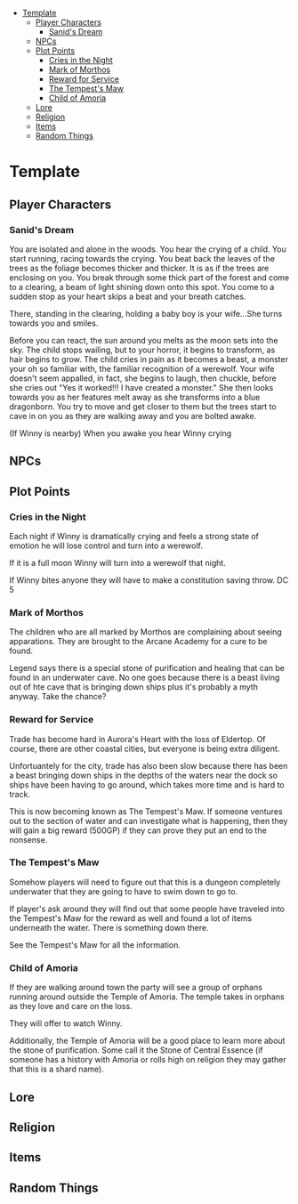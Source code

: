 - [Template](#template)
  - [Player Characters](#player-characters)
    - [Sanid's Dream](#sanids-dream)
  - [NPCs](#npcs)
  - [Plot Points](#plot-points)
    - [Cries in the Night](#cries-in-the-night)
    - [Mark of Morthos](#mark-of-morthos)
    - [Reward for Service](#reward-for-service)
    - [The Tempest's Maw](#the-tempests-maw)
    - [Child of Amoria](#child-of-amoria)
  - [Lore](#lore)
  - [Religion](#religion)
  - [Items](#items)
  - [Random Things](#random-things)

# Template

## Player Characters

### Sanid's Dream

You are isolated and alone in the woods. You hear the crying of a child. You start running, racing towards the crying. You beat back the leaves of the trees as the foliage becomes thicker and thicker. It is as if the trees are enclosing on you. You break through some thick part of the forest and come to a clearing, a beam of light shining down onto this spot. You come to a sudden stop as your heart skips a beat and your breath catches.

There, standing in the clearing, holding a baby boy is your wife...She turns towards you and smiles. 

Before you can react, the sun around you melts as the moon sets into the sky. The child stops wailing, but to your horror, it begins to transform, as hair begins to grow. The child cries in pain as it becomes a beast, a monster your oh so familiar with, the familiar recognition of a werewolf. Your wife doesn't seem appalled, in fact, she begins to laugh, then chuckle, before she cries out "Yes it worked!!! I have created a monster." She then looks towards you as her features melt away as she transforms into a blue dragonborn. You try to move and get closer to them but the trees start to cave in on you as they are walking away and you are bolted awake. 

(If Winny is nearby)
When you awake you hear Winny crying




## NPCs

## Plot Points

### Cries in the Night

Each night if Winny is dramatically crying and feels a strong state of emotion he will lose control and turn into a werewolf.

If it is a full moon Winny will turn into a werewolf that night.

If Winny bites anyone they will have to make a constitution saving throw. DC 5


### Mark of Morthos

The children who are all marked by Morthos are complaining about seeing apparations. They are brought to the Arcane Academy for a cure to be found.

Legend says there is a special stone of purification and healing that can be found in an underwater cave. No one goes because there is a beast living out of hte cave that is bringing down ships plus it's probably a myth anyway. Take the chance?


### Reward for Service

Trade has become hard in Aurora's Heart with the loss of Eldertop. Of course, there are other coastal cities, but everyone is being extra diligent. 

Unfortuantely for the city, trade has also been slow because there has been a beast bringing down ships in the depths of the waters near the dock so ships have been having to go around, which takes more time and is hard to track. 

This is now becoming known as The Tempest's Maw. If someone ventures out to the section of water and can investigate what is happening, then they will gain a big reward (500GP) if they can prove they put an end to the nonsense.

### The Tempest's Maw

Somehow players will need to figure out that this is a dungeon completely underwater that they are going to have to swim down to go to. 

If player's ask around they will find out that some people have traveled into the Tempest's Maw for the reward as well and found a lot of items underneath the water. There is something down there.

See the Tempest's Maw for all the information.




### Child of Amoria

If they are walking around town the party will see a group of orphans running around outside the Temple of Amoria. The temple takes in orphans as they love and care on the loss. 

They will offer to watch Winny. 

Additionally, the Temple of Amoria will be a good place to learn more about the stone of purification. Some call it the Stone of Central Essence (if someone has a history with Amoria or rolls high on religion they may gather that this is a shard name). 



## Lore

## Religion

## Items

## Random Things